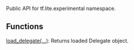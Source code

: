 Public API for tf.lite.experimental namespace.
## Functions
[load_delegate(...)](https://tensorflow.google.cn/api_docs/python/tf/lite/experimental/load_delegate): Returns loaded Delegate object.


